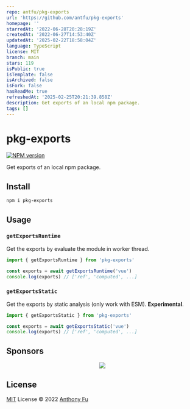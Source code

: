 ```yaml
---
repo: antfu/pkg-exports
url: 'https://github.com/antfu/pkg-exports'
homepage: ''
starredAt: '2022-06-28T20:28:19Z'
createdAt: '2022-06-27T14:53:40Z'
updatedAt: '2025-02-22T18:58:04Z'
language: TypeScript
license: MIT
branch: main
stars: 119
isPublic: true
isTemplate: false
isArchived: false
isFork: false
hasReadMe: true
refreshedAt: '2025-02-25T20:21:39.858Z'
description: Get exports of an local npm package.
tags: []
---
```


# pkg-exports

[![NPM version](https://img.shields.io/npm/v/pkg-exports?color=a1b858&label=)](https://www.npmjs.com/package/pkg-exports)

Get exports of an local npm package.

## Install

```bash
npm i pkg-exports
```

## Usage

### `getExportsRuntime`

Get the exports by evaluate the module in worker thread.

```ts
import { getExportsRuntime } from 'pkg-exports'

const exports = await getExportsRuntime('vue')
console.log(exports) // ['ref', 'computed', ...]
```


### `getExportsStatic`

Get the exports by static analysis (only work with ESM). **Experimental**.

```ts
import { getExportsStatic } from 'pkg-exports'

const exports = await getExportsStatic('vue')
console.log(exports) // ['ref', 'computed', ...]
```

## Sponsors

<p align="center">
  <a href="https://cdn.jsdelivr.net/gh/antfu/static/sponsors.svg">
    <img src='https://cdn.jsdelivr.net/gh/antfu/static/sponsors.svg'/>
  </a>
</p>

## License

[MIT](./LICENSE) License © 2022 [Anthony Fu](https://github.com/antfu)
